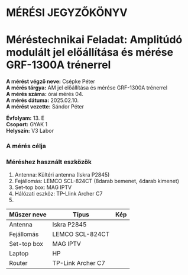 # MÉRÉSI JEGYZŐKÖNYV
# Méréstechnikai Feladat: Amplitúdó modulált jel előállítása és mérése GRF-1300A trénerrel    

**A mérést végző neve:** Csépke Péter  
**A mérés tárgya:** AM jel előállítása és mérése GRF-1300A trénerrel  
**A mérés száma:** órai mérés 04.  
**A mérés dátuma:** 2025.02.10.  
**A mérést vezette:** Sándor Péter  

**Évfolyam:** 13. E  
**Csoport:** GYAK 1  
**Helyszín:** V3 Labor  

### A mérés célja  
  

### Méréshez használt eszközök  

1. Antenna: Kültéri antenna (Iskra P2845)  
2. Fejállomás: LEMCO SCL-824CT (8darab bemenet, 4darab kimenet)  
3. Set-top box: MAG IPTV  
4. Hálózati eszköz: TP-Llink Archer C7
5. 
  

|     Műszer neve    |        Típus        |      Kép      |
| ------------------ | ------------------- | --------------| 
| Antenna            | Iskra P2845         |               | 
| Fejállomás         | LEMCO SCL-824CT     |               | 
| Set-top box        | MAG IPTV            |               | 
| Laptop             | HP                  |               | 
| Router             | TP-Link Archer C7   |               |
                          
